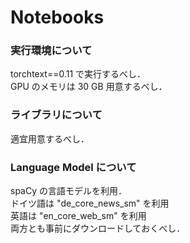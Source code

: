 # Notebooks

### 実行環境について
torchtext==0.11 で実行するべし．\
GPU のメモリは 30 GB 用意するべし．

### ライブラリについて
適宜用意するべし．

### Language Model について
spaCy の言語モデルを利用．\
ドイツ語は "de_core_news_sm" を利用\
英語は "en_core_web_sm" を利用\
両方とも事前にダウンロードしておくべし．
